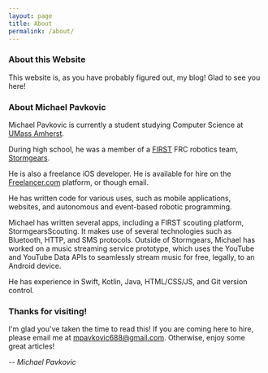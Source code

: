 ```yaml
---
layout: page
title: About
permalink: /about/
---
```


### About this Website
This website is, as you have probably figured out, my blog! Glad to see you here!



### About Michael Pavkovic
Michael Pavkovic is currently a student studying Computer Science at [UMass Amherst](https://www.cics.umass.edu).

During high school, he was a member of a [FIRST](http://www.firstinspires.org/) 
FRC robotics team, [Stormgears](http://www.stormgears.org/). 

He is also a freelance iOS developer. He is available for hire on the
[Freelancer.com](https://www.freelancer.com/u/mpavkovic688.html) platform, or though email.

He has written code for various uses, such as mobile applications, websites, and autonomous and event-based robotic programming. 

Michael has written several apps, including a FIRST scouting platform, StormgearsScouting. 
It makes use of several technologies such as Bluetooth, HTTP, and SMS protocols. Outside of
Stormgears, Michael has worked on a music streaming service prototype, which uses the YouTube and 
YouTube Data APIs to seamlessly stream music for free, legally, to an Android device.

He has experience in Swift, Kotlin, Java, HTML/CSS/JS, and Git version control.



### Thanks for visiting!
I'm glad you've taken the time to read this! If you are coming here to hire, please email me at
[mpavkovic688@gmail.com](mailto:mpavkovic688@gmail.com). Otherwise, enjoy some great articles!

*-- Michael Pavkovic*